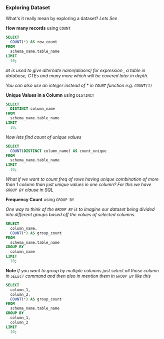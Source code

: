 ### Exploring Dataset 

What's it really mean by exploring a dataset? *Lets See*


**How many records** using `COUNT` 

```sql
SELECT
  COUNT(*) AS row_count 
FROM
  schema_name.table_name
LIMIT
  10;
```

*`AS` is used to give alternate name(aliases) for expression , a table in database, CTEs and many more which will be covered later in depth.*

*You can also use an integer instead of * in `COUNT` function e.g. `COUNT(1)`*


**Unique Values in a Column** using `DISTINCT`

```sql
SELECT
  DISTINCT column_name
FROM
  schema_name.table_name
LIMIT
  10;
```


*Now lets find count of unique values*  
```sql
SELECT 
  COUNT(DISTINCT column_name) AS count_unique
FROM
  schema_name.table_name
LIMIT
  10;
```

*What if we want to count freq of rows having unique combination of more than 1 column than just unique values in one column? For this we have `GROUP BY` clause in SQL*

**Frequency Count** using `GROUP BY` 

*One way to think of the `GROUP BY` is to imagine our dataset being divided into different groups based off the values of selected columns.*

```sql
SELECT
  column_name, 
  COUNT(*) AS group_count
FROM
  schema_name.table_name
GROUP BY
  column_name
LIMIT
  10;
```

**Note** *If you want to group by multiple columns just select all those column in `SELECT` command and then also in mention them in `GROUP BY` like this*

```sql
SELECT
  column_1,
  column_2,
  COUNT(*) AS group_count
FROM
  schema_name.table_name
GROUP BY
  column_1,
  column_2
LIMIT
  10;
```









